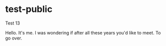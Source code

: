 # test-public
Test 13

Hello. It's me. I was wondering if after all these years you'd like to meet. To go over.
